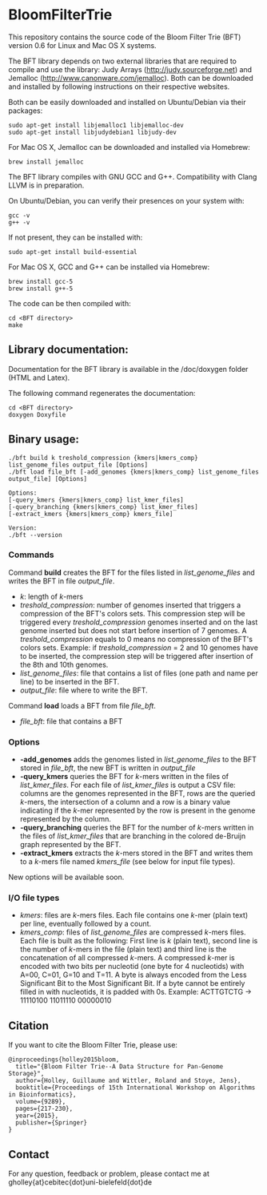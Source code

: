 # BloomFilterTrie

This repository contains the source code of the Bloom Filter Trie (BFT) version 0.6 for Linux and Mac OS X systems.

The BFT library depends on two external libraries that are required to compile and use the library: Judy Arrays (http://judy.sourceforge.net) and Jemalloc (http://www.canonware.com/jemalloc). Both can be downloaded and installed by following instructions on their respective websites.

Both can be easily downloaded and installed on Ubuntu/Debian via their packages:
```
sudo apt-get install libjemalloc1 libjemalloc-dev
sudo apt-get install libjudydebian1 libjudy-dev
```

For Mac OS X, Jemalloc can be downloaded and installed via Homebrew:
```
brew install jemalloc
```

The BFT library compiles with GNU GCC and G++. Compatibility with Clang LLVM is in preparation.

On Ubuntu/Debian, you can verify their presences on your system with:
```
gcc -v
g++ -v
```

If not present, they can be installed with:
```
sudo apt-get install build-essential
```

For Mac OS X, GCC and G++ can be installed via Homebrew:
```
brew install gcc-5
brew install g++-5
```

The code can be then compiled with:
```
cd <BFT directory>
make
```

## Library documentation:

Documentation for the BFT library is available in the /doc/doxygen folder (HTML and Latex).

The following command regenerates the documentation:
```
cd <BFT directory>
doxygen Doxyfile
```

## Binary usage:
```
./bft build k treshold_compression {kmers|kmers_comp} list_genome_files output_file [Options]
./bft load file_bft [-add_genomes {kmers|kmers_comp} list_genome_files output_file] [Options]

Options:
[-query_kmers {kmers|kmers_comp} list_kmer_files]
[-query_branching {kmers|kmers_comp} list_kmer_files]
[-extract_kmers {kmers|kmers_comp} kmers_file]

Version:
./bft --version
```
### Commands

Command **build** creates the BFT for the files listed in *list_genome_files* and writes the BFT in file *output_file*.

* *k*: length of *k*-mers
* *treshold_compression*: number of genomes inserted that triggers a compression of the BFT's colors sets. This compression step will be triggered every *treshold_compression* genomes inserted and on the last genome inserted but does not start before insertion of 7 genomes. A *treshold_compression* equals to 0 means no compression of the BFT's colors sets. Example: if *treshold_compression* = 2 and 10 genomes have to be inserted, the compression step will be triggered after insertion of the 8th and 10th genomes.
* *list_genome_files*: file that contains a list of files (one path and name per line) to be inserted in the BFT.
* *output_file*: file where to write the BFT.

Command **load** loads a BFT from file *file_bft*.

* *file_bft*: file that contains a BFT

### Options

* **-add_genomes** adds the genomes listed in *list_genome_files* to the BFT stored in *file_bft*, the new BFT is written in *output_file*
* **-query_kmers** queries the BFT for *k*-mers written in the files of *list_kmer_files*. For each file of *list_kmer_files* is output a CSV file: columns are the genomes represented in the BFT, rows are the queried *k*-mers, the intersection of a column and a row is a binary value indicating if the *k*-mer represented by the row is present in the genome represented by the column.
* **-query_branching** queries the BFT for the number of *k*-mers written in the files of *list_kmer_files* that are branching in the colored de-Bruijn graph represented by the BFT.
* **-extract_kmers** extracts the *k*-mers stored in the BFT and writes them to a *k*-mers file named *kmers_file* (see below for input file types).

New options will be available soon.

### I/O file types

* *kmers*: files are *k*-mers files. Each file contains one *k*-mer (plain text) per line, eventually followed by a count.
* *kmers_comp*: files of *list_genome_files* are compressed *k*-mers files. Each file is built as the following: First line is *k* (plain text), second line is the number of *k*-mers in the file (plain text) and third line is the concatenation of all compressed *k*-mers. A compressed *k*-mer is encoded with two bits per nucleotid (one byte for 4 nucleotids) with A=00, C=01, G=10 and T=11. A byte is always encoded from the Less Significant Bit to the Most Significant Bit. If a byte cannot be entirely filled in with nucleotids, it is padded with 0s.
Example: ACTTGTCTG -> 11110100 11011110 00000010

## Citation

If you want to cite the Bloom Filter Trie, please use:
```
@inproceedings{holley2015bloom,
  title="{Bloom Filter Trie--A Data Structure for Pan-Genome Storage}",
  author={Holley, Guillaume and Wittler, Roland and Stoye, Jens},
  booktitle={Proceedings of 15th International Workshop on Algorithms in Bioinformatics},
  volume={9289},
  pages={217-230},
  year={2015},
  publisher={Springer}
}
```

## Contact

For any question, feedback or problem, please contact me at gholley{at}cebitec{dot}uni-bielefeld{dot}de
